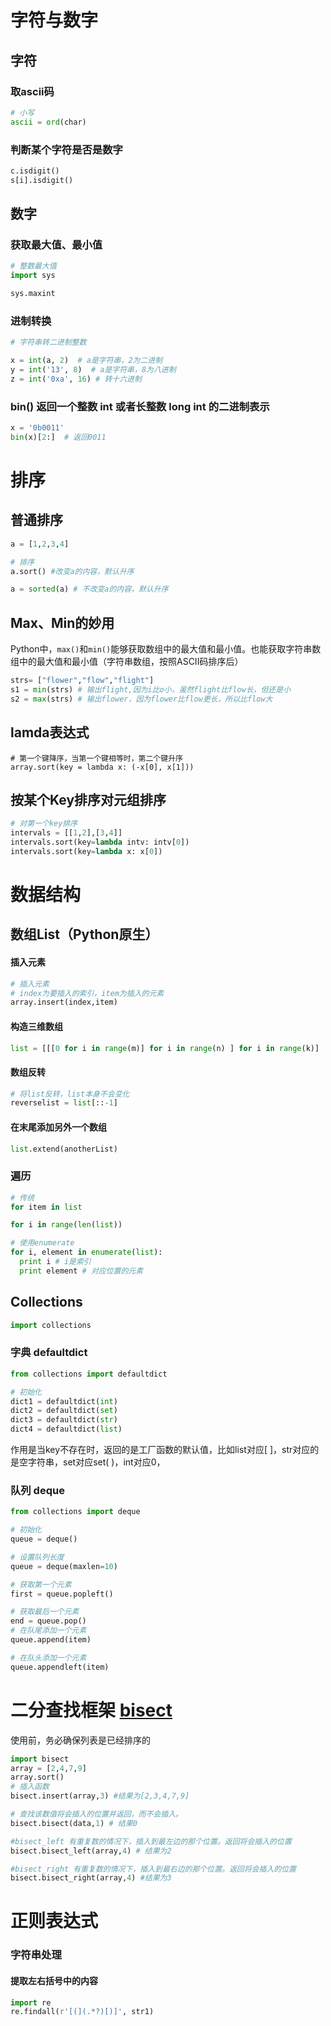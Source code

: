 # 字符与数字

## 字符

### 取ascii码

```python
# 小写
ascii = ord(char)
```

### 判断某个字符是否是数字

```python
c.isdigit()
s[i].isdigit()
```



## 数字

### 获取最大值、最小值

```python
# 整数最大值
import sys

sys.maxint
```

### 进制转换

```python
# 字符串转二进制整数

x = int(a, 2)  # a是字符串，2为二进制
y = int('13', 8)  # a是字符串，8为八进制
z = int('0xa', 16) # 转十六进制

```



### bin() 返回一个整数 int 或者长整数 long int 的二进制表示

```python
x = '0b0011'
bin(x)[2:]  # 返回0011
```



# 排序

## 普通排序

```python
a = [1,2,3,4]

# 排序
a.sort() #改变a的内容，默认升序

a = sorted(a) # 不改变a的内容，默认升序
```

## Max、Min的妙用

Python中，``max()``和``min()``能够获取数组中的最大值和最小值。也能获取字符串数组中的最大值和最小值（字符串数组，按照ASCII码排序后）

```python
strs= ["flower","flow","flight"]
s1 = min(strs) # 输出flight,因为i比o小，虽然flight比flow长，但还是小
s2 = max(strs) # 输出flower，因为flower比flow更长，所以比flow大
```



## lamda表达式

```
# 第一个键降序，当第一个键相等时，第二个键升序
array.sort(key = lambda x: (-x[0], x[1]))
```



## 按某个Key排序对元组排序

```python
# 对第一个key排序
intervals = [[1,2],[3,4]] 
intervals.sort(key=lambda intv: intv[0])
intervals.sort(key=lambda x: x[0])
```



# 数据结构

## 数组List（Python原生）

#### 插入元素

```python
# 插入元素
# index为要插入的索引，item为插入的元素
array.insert(index,item) 
```

#### 构造三维数组

```python
list = [[[0 for i in range(m)] for i in range(n) ] for i in range(k)]
```

#### 数组反转

```python
# 将list反转，list本身不会变化
reverselist = list[::-1] 
```



#### 在末尾添加另外一个数组

```python
list.extend(anotherList)
```



### 遍历

```python
# 传统
for item in list

for i in range(len(list))

# 使用enumerate
for i, element in enumerate(list):
  print i # i是索引
  print element # 对应位置的元素
```



## Collections

```python
import collections
```

### 字典 defaultdict

```python
from collections import defaultdict

# 初始化
dict1 = defaultdict(int)
dict2 = defaultdict(set)
dict3 = defaultdict(str)
dict4 = defaultdict(list)
```

作用是当key不存在时，返回的是工厂函数的默认值，比如list对应[ ]，str对应的是空字符串，set对应set( )，int对应0，

### 队列 deque

```python
from collections import deque

# 初始化
queue = deque()

# 设置队列长度
queue = deque(maxlen=10)

# 获取第一个元素
first = queue.popleft()

# 获取最后一个元素
end = queue.pop()
# 在队尾添加一个元素
queue.append(item)

# 在队头添加一个元素
queue.appendleft(item)
```

# 二分查找框架 [bisect](https://www.cnblogs.com/zhaoyingjie/p/9468935.html)

使用前，务必确保列表是已经排序的

```python
import bisect
array = [2,4,7,9]
array.sort()
# 插入函数
bisect.insert(array,3) #结果为[2,3,4,7,9]

# 查找该数值将会插入的位置并返回，而不会插入。
bisect.bisect(data,1) # 结果0

#bisect_left 有重复数的情况下，插入到最左边的那个位置。返回将会插入的位置
bisect.bisect_left(array,4) # 结果为2

#bisect_right 有重复数的情况下，插入到最右边的那个位置。返回将会插入的位置
bisect.bisect_right(array,4) #结果为3
```

# 正则表达式

### 字符串处理

#### 提取左右括号中的内容

```python
import re
re.findall(r'[(](.*?)[)]', str1) 
```

